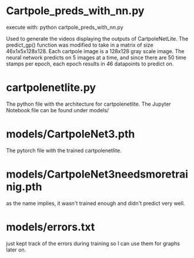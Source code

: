 # Cartpole_preds_with_nn.py 

execute with: python cartpole_preds_with_nn.py

Used to generate the videos displaying the outputs of CartpoleNetLite. The predict_gp() function was modified to take in a matrix of size 46x1x5x128x128. Each cartpole image is a 128x128 gray scale image. The neural network predicts on 5 images at a time, and since there are 50 time stamps per epoch, each epoch results in 46 datapoints to predict on. 

# cartpolenetlite.py 

The python file with the architecture for cartpolenetlite. The Jupyter Notebook file can be found under models/

# models/CartpoleNet3.pth

The pytorch file with the trained cartpolenetlite. 

# models/CartpoleNet3needsmoretrainig.pth

as the name implies, it wasn't trained enough and didn't predict very well.

# models/errors.txt 

just kept track of the errors during training so I can use them for graphs later on.
